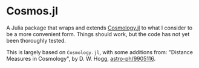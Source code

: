 # Cosmos.jl

A Julia package that wraps and extends [Cosmology.jl](https://github.com/JuliaAstro/Cosmology.jl/) to what I consider to be a more convenient form.
Things should work, but the code has not yet been thoroughly tested.


This is largely based on `Cosmology.jl`, with some additions from:
"Distance Measures in Cosmology", by D. W. Hogg, [astro-ph/9905116](https://arxiv.org/abs/astro-ph/9905116).







